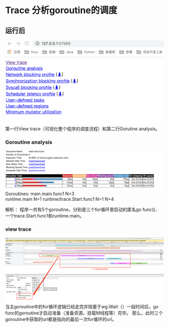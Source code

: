 # Trace 分析goroutine的调度


## 运行后
![](.trace_images/trace_main_menu.png)
第一行View trace（可视化整个程序的调度流程）和第二行Gorutine analysis。

### Goroutine analysis
![](.trace_images/goroutine_analysis.png)
Goroutines:
main.main.func1 N=3     
runtime.main N=1
runtime/trace.Start.func1 N=1
N=4

解析：  程序一共有5个goroutine，分别是三个for循环里启动的匿名go func()、一个trace.Start.func1和runtime.main。

### view trace 
![](.trace_images/view_trace.png)
当主goroutine中的for循环逻辑已经走完并阻塞于wg.Wait（）一段时间后，go func的goroutine才启动准备（准备资源，挂载M线程等）完毕。
那么，此时三个goroutine中获取的url都是指向的最后一次for循环的url。

